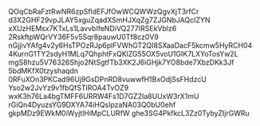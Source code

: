 QOqCbRaFztRwNR6zpSfldEFJfOwWCQWWzQgvXjT3rfCr
d3X2GHF29vpJLAY5xguZqadXSmHJXqZg7ZJGNbJAQcIZYN
xXUzHEMsx7KTxLs1LavvbIfeNDiVQ277IRSEkVblz6
2RskftpWQrVY36F5v5Sqr8pauwU0Tf8cz0V9
nGjjivYAfg4v2y6HsTPOzRJp6plFVWhGT2QI8SXaaDacF5kcmw5HyRCH04
4KurnG1TY2sdyH1MLq7QhphtFxQKlZG55OX5voU1GIK7LXYoTosYw2L
mgS8hzu5V76326Shjo2NtSgtfTb3XK2J6iGHjk7YO8bde7XbzDKk3Jf
5bdMKfX0tzyshaqdn
0RFuXOn3PKCad96Uj9GsDPnRD8vuwwfH1BxOdjSsFHdzcU
Yso2w2JvYz9v1fbQfSTlROA4TvOZ9
wxK3h76La4bgTMFF6URRW4Fs1D7GZ2Ia8UUxW3rX1mU
rGiQn4DyuzsYG9DXYA74iHQsIpzaNA03Q0bU0ehf
gkpMDz9EWkM0iWyjtlHiMpCLURfW
ghe3SG4PkfkcL3Zz0TybyZIjrGWRu
